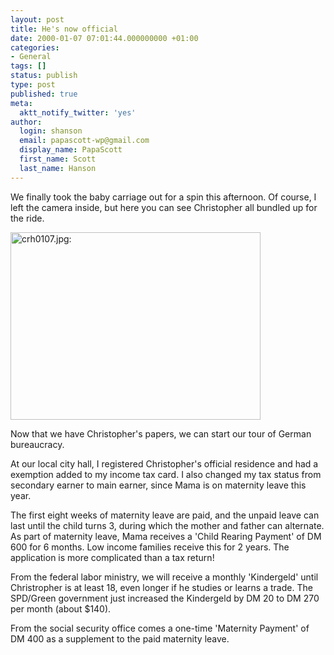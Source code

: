 ```yaml
---
layout: post
title: He's now official
date: 2000-01-07 07:01:44.000000000 +01:00
categories:
- General
tags: []
status: publish
type: post
published: true
meta:
  aktt_notify_twitter: 'yes'
author:
  login: shanson
  email: papascott-wp@gmail.com
  display_name: PapaScott
  first_name: Scott
  last_name: Hanson
---
```

<p>We finally took the baby carriage out for a spin this afternoon. Of course, I left the camera inside, but here you can see Christopher all bundled up for the ride.</p>
<p><img src="http://www.papascott.de/wordpress/wp-content/uploads/2000/01/crh0107.jpg" height="300" width="400" border="0" alt="crh0107.jpg: " /></p>
<p>Now that we have Christopher's papers, we can start our tour of German bureaucracy.</p>
<p>At our local city hall, I registered Christopher's official residence and had a exemption added to my income tax card. I also changed my tax status from secondary earner to main earner, since Mama is on maternity leave this year.</p>
<p>The first eight weeks of maternity leave are paid, and the unpaid leave can last until the child turns 3, during which the mother and father can alternate. As part of maternity leave, Mama receives a 'Child Rearing Payment' of DM 600 for 6 months.  Low income families receive this for 2 years. The application is more complicated than a tax return!</p>
<p>From the federal labor ministry, we will receive a monthly 'Kindergeld' until Christropher is at least 18, even longer if he studies or learns a trade. The SPD/Green government just increased the Kindergeld by DM 20 to DM 270 per month (about $140).</p>
<p>From the social security office comes a one-time 'Maternity Payment' of DM 400 as a supplement to the paid maternity leave.</p>
